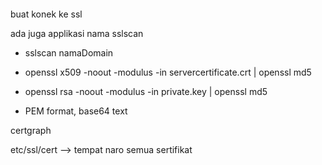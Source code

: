 ```openssl s_client -connect app.sequis.co.id:443
```
buat konek ke ssl

ada juga applikasi nama sslscan
- sslscan namaDomain

- openssl x509 -noout -modulus -in servercertificate.crt | openssl md5
- openssl rsa -noout -modulus -in private.key | openssl md5

- PEM format, base64 text

certgraph

etc/ssl/cert --> tempat naro semua sertifikat

